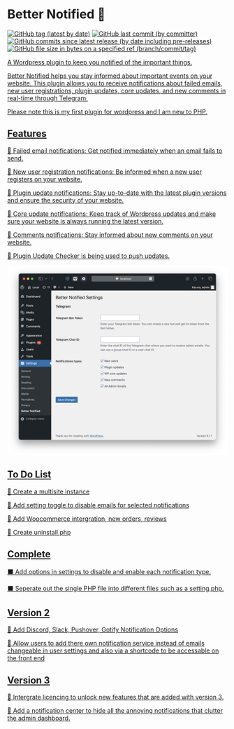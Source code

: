 # Better Notified 🔔

<a target="_blank" href="https://github.com/Reupenny/Better-Notified"><img alt="GitHub tag (latest by date)" src="https://img.shields.io/github/v/tag/Reupenny/Better-Notified?label=Version"></a> <a target="_blank" href="https://github.com/Reupenny/Better-Notified"><img alt="GitHub last commit (by committer)" src="https://img.shields.io/github/last-commit/Reupenny/Better-Notified"></a> <a target="_blank" href="https://github.com/Reupenny/Better-Notified"><img alt="GitHub commits since latest release (by date including pre-releases)" src="https://img.shields.io/github/commits-since/Reupenny/Better-Notified/v0.1.1-beta?include_prereleases"></a> <a target="_blank" href="https://github.com/Reupenny/Better-Notified"><img alt="GitHub file size in bytes on a specified ref (branch/commit/tag)" src="https://img.shields.io/github/size/Reupenny/Better-Notified/versions/Better-Notified-0.1.1b.zip?label=Plugin%20size">

A Wordpress plugin to keep you notified of the important things.

Better Notified helps you stay informed about important events on your website. This plugin allows you to receive notifications about failed emails, new user registrations, plugin updates, core updates, and new comments in real-time through Telegram.

Please note this is my first plugin for wordpress and I am new to PHP.

## Features

🔹 Failed email notifications:
Get notified immediately when an email fails to send.

🔹 New user registration notifications:
Be informed when a new user registers on your website.

🔹 Plugin update notifications:
Stay up-to-date with the latest plugin versions and ensure the security of your website.

🔹 Core update notifications:
Keep track of Wordpress updates and make sure your website is always running the latest version.

🔹 Comments notifications:
Stay informed about new comments on your website.

🔹 Plugin Update Checker is being used to push updates.

<div align="center" width="100%">
    <img src="public/Screenshot_1.png" alt="" />
</div>

## To Do List

🔲 Create a multisite instance

🔲 Add setting toggle to disable emails for selected notifications

🔲 Add Woocommerce intergration, new orders, reviews

🔲 Create uninstall.php

## Complete

⬛️ Add options in settings to disable and enable each notification type.

⬛️ Seperate out the single PHP file into different files such as a setting.php.

## Version 2

🔲 Add Discord, Slack, Pushover, Gotify Notification Options

🔲 Allow users to add there own notification service instead of emails
    changeable in user settings and also via a shortcode to be accessable on the front end

## Version 3

🔲 Intergrate licencing to unlock new features that are added with version 3.

🔲 Add a notification center to hide all the annoying notifications that clutter the admin dashboard.
